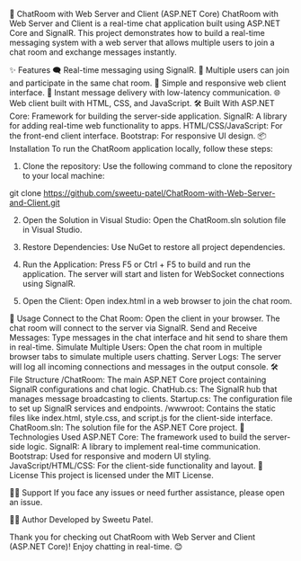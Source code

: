 💬 ChatRoom with Web Server and Client (ASP.NET Core)
ChatRoom with Web Server and Client is a real-time chat application built using ASP.NET Core and SignalR. This project demonstrates how to build a real-time messaging system with a web server that allows multiple users to join a chat room and exchange messages instantly.

✨ Features
🗨️ Real-time messaging using SignalR.
💬 Multiple users can join and participate in the same chat room.
🔗 Simple and responsive web client interface.
🚀 Instant message delivery with low-latency communication.
🌐 Web client built with HTML, CSS, and JavaScript.
🛠️ Built With
ASP.NET Core: Framework for building the server-side application.
SignalR: A library for adding real-time web functionality to apps.
HTML/CSS/JavaScript: For the front-end client interface.
Bootstrap: For responsive UI design.
📦 Installation
To run the ChatRoom application locally, follow these steps:

1. Clone the repository:
Use the following command to clone the repository to your local machine:

git clone https://github.com/sweetu-patel/ChatRoom-with-Web-Server-and-Client.git

2. Open the Solution in Visual Studio:
Open the ChatRoom.sln solution file in Visual Studio.

3. Restore Dependencies:
Use NuGet to restore all project dependencies.

4. Run the Application:
Press F5 or Ctrl + F5 to build and run the application. The server will start and listen for WebSocket connections using SignalR.

5. Open the Client:
Open index.html in a web browser to join the chat room.

🌟 Usage
Connect to the Chat Room: Open the client in your browser. The chat room will connect to the server via SignalR.
Send and Receive Messages: Type messages in the chat interface and hit send to share them in real-time.
Simulate Multiple Users: Open the chat room in multiple browser tabs to simulate multiple users chatting.
Server Logs: The server will log all incoming connections and messages in the output console.
🛠️ File Structure
/ChatRoom: The main ASP.NET Core project containing SignalR configurations and chat logic.
ChatHub.cs: The SignalR hub that manages message broadcasting to clients.
Startup.cs: The configuration file to set up SignalR services and endpoints.
/wwwroot: Contains the static files like index.html, style.css, and script.js for the client-side interface.
ChatRoom.sln: The solution file for the ASP.NET Core project.
🔧 Technologies Used
ASP.NET Core: The framework used to build the server-side logic.
SignalR: A library to implement real-time communication.
Bootstrap: Used for responsive and modern UI styling.
JavaScript/HTML/CSS: For the client-side functionality and layout.
📜 License
This project is licensed under the MIT License.

🙋‍♂️ Support
If you face any issues or need further assistance, please open an issue.

👨‍💻 Author
Developed by Sweetu Patel.

Thank you for checking out ChatRoom with Web Server and Client (ASP.NET Core)! Enjoy chatting in real-time. 😊
